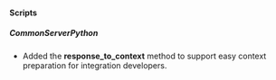 #### Scripts

##### CommonServerPython
- Added the **response_to_context** method to support easy context preparation for integration developers.